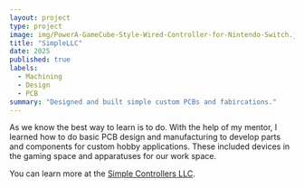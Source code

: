 ```yaml
---
layout: project
type: project
image: img/PowerA-GameCube-Style-Wired-Controller-for-Nintendo-Switch.jpg
title: "SimpleLLC"
date: 2025
published: true
labels:
  - Machining
  - Design
  - PCB
summary: "Designed and built simple custom PCBs and fabircations."
---
```



As we know the best way to learn is to do.  With the help of my mentor, I learned how to do basic PCB design and manufacturing to develop parts and components for custom hobby applications.  These included devices in the gaming space and apparatuses for our work space. 


You can learn more at the [Simple Controllers LLC]([https://simplecontrollers.com/).
